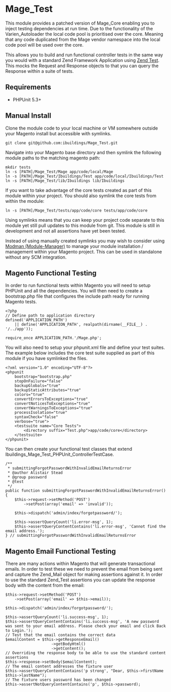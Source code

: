 # Mage_Test #

This module provides a patched version of Mage_Core enabling you to inject testing dependencies at run time. Due to the functionality of the Varien_Autoloader the local code pool is prioritised over the core. Meaning that any code duplicated from the Mage vendor namespace into the local code pool will be used over the core.

This allows you to build and run functional controller tests in the same way you would with a standard Zend Framework Application using [Zend Test](http://framework.zend.com/manual/en/zend.test.phpunit.html). This mocks the Request and Response objects to that you can query the Response within a suite of tests.

## Requirements ##

* PHPUnit 5.3+

## Manual Install ##

Clone the module code to your local machine or VM somewhere outside your Magento install but accessible with symlinks.

    git clone git@github.com:ibuildings/Mage_Test.git

Navigate into your Magento base directory and then symlink the following module paths to the matching magento path:

    mkdir tests
    ln -s [PATH]/Mage_Test/Mage app/code/local/Mage
    ln -s [PATH]/Mage_Test/Ibuildings/Test app/code/local/Ibuildings/Test
    ln -s [PATH]/Mage_Test/lib/Ibuildings lib/Ibuildings
    
    
If you want to take advantage of the core tests created as part of this module within your project. You should also symlink the core tests from within the module:

    ln -s [PATH]/Mage_Test/tests/app/code/core tests/app/code/core
    
Using symlinks means that you can keep your project code separate to this module yet still pull updates to this module from git. This module is still in development and not all assertions have yet been tested.

Instead of using manually created symlinks you may wish to consider using [Modman (Module-Manager)](http://code.google.com/p/module-manager/) to manage your module installation / management within your Magento project. This can be used in standalone without any SCM integration.

## Magento Functional Testing ##

In order to run functional tests within Magento you will need to setup PHPUnit and all the dependencies. You will then need to create a bootstrap.php file that configures the include path ready for running Magento tests.

    <?php
    // Define path to application directory
    defined('APPLICATION_PATH')
        || define('APPLICATION_PATH', realpath(dirname(__FILE__) . '/../app'));

    require_once APPLICATION_PATH.'/Mage.php';
    
You will also need to setup your phpunit.xml file and define your test suites. The example below includes the core test suite supplied as part of this module if you have symlinked the files.

    <?xml version="1.0" encoding="UTF-8"?>
    <phpunit
        bootstrap="bootstrap.php"
        stopOnFailure="false"
        backupGlobals="true"
        backupStaticAttributes="true"
        colors="true"
        convertErrorsToExceptions="true"
        convertNoticesToExceptions="true"
        convertWarningsToExceptions="true"
        processIsolation="true"
        syntaxCheck="false"
        verbose="true">
        <testsuite name="Core Tests">
            <directory suffix="Test.php">app/code/core</directory>
        </testsuite>
    </phpunit>
    
You can then create your functional test classes that extend Ibuildings_Mage_Test_PHPUnit_ControllerTestCase.

    /**
     * submittingForgotPasswordWithInvalidEmailReturnsError
     * @author Alistair Stead
     * @group password
     * @test
     */
    public function submittingForgotPasswordWithInvalidEmailReturnsError()
    {
        $this->request->setMethod('POST')
            ->setPost(array('email' => 'invalid'));
            
        $this->dispatch('admin/index/forgotpassword/');
        
        $this->assertQueryCount('li.error-msg', 1);
        $this->assertQueryContentContains('li.error-msg', 'Cannot find the email address.');
    } // submittingForgotPasswordWithInvalidEmailReturnsError
    
## Magento Email Functional Testing ##

There are many actions within Magento that will generate transactional emails. In order to test these we need to prevent the email from being sent and capture the Zend_Mail object for making assertions against it. In order to use the standard Zend_Test assertions you can update the response body with the content from the email:

    $this->request->setMethod('POST')
        ->setPost(array('email' => $this->email));
        
    $this->dispatch('admin/index/forgotpassword/');
    
    $this->assertQueryCount('li.success-msg', 1);
    $this->assertQueryContentContains('li.success-msg', 'A new password was sent to your email address. Please check your email and click Back to Login.');
    // Test that the email contains the correct data
    $emailContent = $this->getResponseEmail()
                        ->getBodyHtml()
                        ->getContent();
    // Overriding the response body to be able to use the standard content assertions
    $this->response->setBody($emailContent);
    // The email content addresses the fixture user
    $this->assertQueryContentContains('p strong', "Dear, $this->firstName $this->lastName");
    // The fixture users password has been changed
    $this->assertNotQueryContentContains('p', $this->password);

